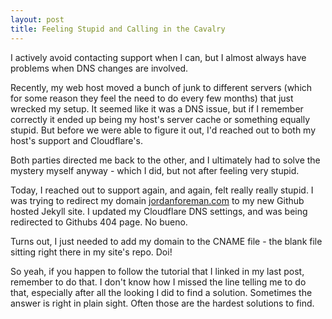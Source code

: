 ```yaml
---
layout: post
title: Feeling Stupid and Calling in the Cavalry
---
```


I actively avoid contacting support when I can, but I almost always have problems when DNS changes are involved.

Recently, my web host moved a bunch of junk to different servers (which for some reason they feel the need to do every few months) that just wrecked my setup. It seemed like it was a DNS issue, but if I remember correctly it ended up being my host's server cache or something equally stupid. But before we were able to figure it out, I'd reached out to both my host's support and Cloudflare's.

Both parties directed me back to the other, and I ultimately had to solve the mystery myself anyway - which I did, but not after feeling very stupid.

Today, I reached out to support again, and again, felt really really stupid. I was trying to redirect my domain [jordanforeman.com](http://jordanforeman.com) to my new Github hosted Jekyll site. I updated my Cloudflare DNS settings, and was being redirected to Githubs 404 page. No bueno.

Turns out, I just needed to add my domain to the CNAME file - the blank file sitting right there in my site's repo. Doi!

So yeah, if you happen to follow the tutorial that I linked in my last post, remember to do that. I don't know how I missed the line telling me to do that, especially after all the looking I did to find a solution. Sometimes the answer is right in plain sight. Often those are the hardest solutions to find.
